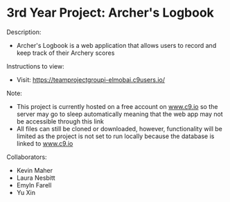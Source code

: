 # 3rd Year Project: Archer's Logbook
Description:
- Archer's Logbook is a web application that allows users to record and keep track of their Archery scores
 
Instructions to view:
- Visit: https://teamprojectgroupi-elmobai.c9users.io/
 
Note:
- This project is currently hosted on a free account on www.c9.io so the server may go to sleep automatically meaning that the web app may not be accessible through this link
- All files can still be cloned or downloaded, however, functionality will be limited as the project is not set to run locally because the database is linked to www.c9.io

Collaborators:
- Kevin Maher
- Laura Nesbitt
- Emyln Farell
- Yu Xin
